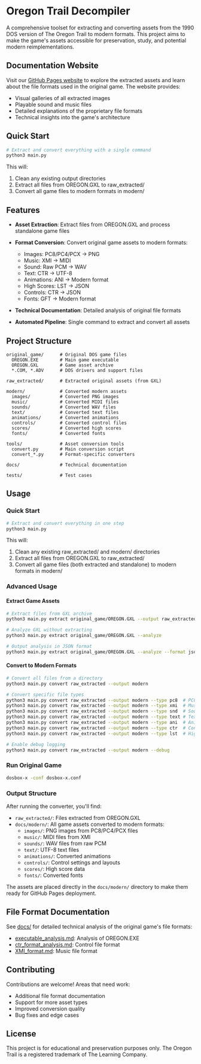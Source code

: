 # Oregon Trail Decompiler

A comprehensive toolset for extracting and converting assets from the 1990 DOS version of The Oregon Trail to modern formats. This project aims to make the game's assets accessible for preservation, study, and potential modern reimplementations.

## Documentation Website

Visit our [GitHub Pages website](https://yourusername.github.io/oregon-trail-decompiler/) to explore the extracted assets and learn about the file formats used in the original game. The website provides:

- Visual galleries of all extracted images
- Playable sound and music files
- Detailed explanations of the proprietary file formats
- Technical insights into the game's architecture

## Quick Start
```bash
# Extract and convert everything with a single command
python3 main.py
```
This will:
1. Clean any existing output directories
2. Extract all files from OREGON.GXL to raw_extracted/
3. Convert all game files to modern formats in modern/

## Features

- **Asset Extraction**: Extract files from OREGON.GXL and process standalone game files
- **Format Conversion**: Convert original game assets to modern formats:
  - Images: PC8/PC4/PCX → PNG
  - Music: XMI → MIDI
  - Sound: Raw PCM → WAV
  - Text: CTR → UTF-8
  - Animations: ANI → Modern format
  - High Scores: LST → JSON
  - Controls: CTR → JSON
  - Fonts: GFT → Modern format

- **Technical Documentation**: Detailed analysis of original file formats
- **Automated Pipeline**: Single command to extract and convert all assets

## Project Structure

```
original_game/      # Original DOS game files
  OREGON.EXE        # Main game executable
  OREGON.GXL        # Game asset archive
  *.COM, *.ADV      # DOS drivers and support files

raw_extracted/      # Extracted original assets (from GXL)

modern/             # Converted modern assets
  images/           # Converted PNG images
  music/            # Converted MIDI files
  sounds/           # Converted WAV files
  text/             # Converted text files
  animations/       # Converted animations
  controls/         # Converted control files
  scores/           # Converted high scores
  fonts/            # Converted fonts

tools/              # Asset conversion tools
  convert.py        # Main conversion script
  convert_*.py      # Format-specific converters

docs/               # Technical documentation
  
tests/              # Test cases
```

## Usage

### Quick Start
```bash
# Extract and convert everything in one step
python3 main.py
```
This will:
1. Clean any existing raw_extracted/ and modern/ directories
2. Extract all files from OREGON.GXL to raw_extracted/
3. Convert all game files (both extracted and standalone) to modern formats in modern/

### Advanced Usage

#### Extract Game Assets
```bash
# Extract files from GXL archive
python3 main.py extract original_game/OREGON.GXL --output raw_extracted

# Analyze GXL without extracting
python3 main.py extract original_game/OREGON.GXL --analyze

# Output analysis in JSON format
python3 main.py extract original_game/OREGON.GXL --analyze --format json
```

#### Convert to Modern Formats
```bash
# Convert all files from a directory
python3 main.py convert raw_extracted --output modern

# Convert specific file types
python3 main.py convert raw_extracted --output modern --type pc8  # PC8/PCX images
python3 main.py convert raw_extracted --output modern --type xmi  # Music files
python3 main.py convert raw_extracted --output modern --type snd  # Sound files
python3 main.py convert raw_extracted --output modern --type text # Text files
python3 main.py convert raw_extracted --output modern --type ani  # Animations
python3 main.py convert raw_extracted --output modern --type ctr  # Controls
python3 main.py convert raw_extracted --output modern --type lst  # High scores

# Enable debug logging
python3 main.py convert raw_extracted --output modern --debug
```

### Run Original Game
```bash
dosbox-x -conf dosbox-x.conf
```

### Output Structure
After running the converter, you'll find:
- `raw_extracted/`: Files extracted from OREGON.GXL
- `docs/modern/`: All game assets converted to modern formats:
  - `images/`: PNG images from PC8/PC4/PCX files
  - `music/`: MIDI files from XMI
  - `sounds/`: WAV files from raw PCM
  - `text/`: UTF-8 text files
  - `animations/`: Converted animations
  - `controls/`: Control settings and layouts
  - `scores/`: High score data
  - `fonts/`: Converted fonts

The assets are placed directly in the `docs/modern/` directory to make them ready for GitHub Pages deployment.

## File Format Documentation

See [docs/](docs/) for detailed technical analysis of the original game's file formats:

- [executable_analysis.md](docs/executable_analysis.md): Analysis of OREGON.EXE
- [ctr_format_analysis.md](docs/ctr_format_analysis.md): Control file format
- [XMI_format.md](XMI_format.md): Music file format

## Contributing

Contributions are welcome! Areas that need work:
- Additional file format documentation
- Support for more asset types
- Improved conversion quality
- Bug fixes and edge cases

## License

This project is for educational and preservation purposes only. The Oregon Trail is a registered trademark of The Learning Company.
